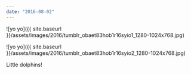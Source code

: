 ```yaml
---
date: "2016-08-02"
---
```


![yo yo]({{ site.baseurl }}/assets/images/2016/tumblr_obaet83hob1r16syio1_1280-1024x768.jpg)

![yo yo]({{ site.baseurl }}/assets/images/2016/tumblr_obaet83hob1r16syio2_1280-1024x768.jpg)

Little dolphins!
